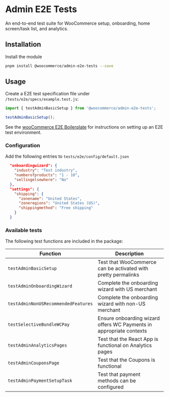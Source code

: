# Admin E2E Tests

An end-to-end test suite for WooCommerce setup, onboarding, home screen/task list, and analytics. 

## Installation

Install the module

```bash
pnpm install @woocommerce/admin-e2e-tests --save
```

## Usage

Create a E2E test specification file under `/tests/e2e/specs/example.test.js`:

```js
import { testAdminBasicSetup } from '@woocommerce/admin-e2e-tests';

testAdminBasicSetup();
```

See the [wooCommerce E2E Boilerplate](https://github.com/woocommerce/woocommerce-e2e-boilerplate) for instructions on setting up an E2E test environment.

### Configuration

Add the following entries to `tests/e2e/config/default.json`

```json
  "onboardingwizard": {
    "industry": "Test industry",
    "numberofproducts": "1 - 10",
    "sellingelsewhere": "No"
  },
  "settings": {
    "shipping": {
      "zonename": "United States",
      "zoneregions": "United States (US)",
      "shippingmethod": "Free shipping"
    }
  }
```

### Available tests

The following test functions are included in the package:

| Function | Description |
| --- | --- |
| `testAdminBasicSetup` | Test that WooCommerce can be activated with pretty permalinks |
| `testAdminOnboardingWizard` | Complete the onboarding wizard with US merchant |
| `testAdminNonUSRecommendedFeatures` | Complete the onboarding wizard with non-US merchant |
| `testSelectiveBundleWCPay` | Ensure onboarding wizard offers WC Payments in appropriate contexts |
| `testAdminAnalyticsPages` | Test that the React App is functional on Analytics pages |
| `testAdminCouponsPage` | Test that the Coupons is functional |
| `testAdminPaymentSetupTask` | Test that payment methods can be configured |
